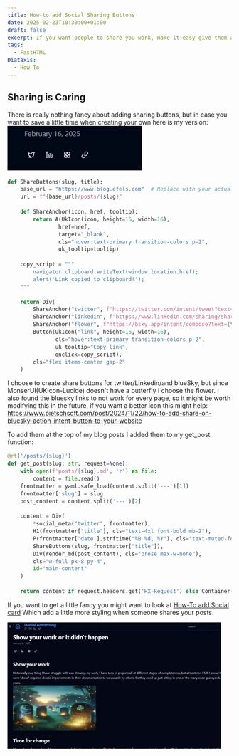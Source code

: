 ```yaml
---
title: How-to add Social Sharing Buttons
date: 2025-02-23T10:30:00+01:00
draft: false
excerpt: If you want people to share you work, make it easy give them a button. 
tags:
  - FastHTML
Diataxis:
  - How-To
---
```


## Sharing is Caring 
There is really nothing fancy about adding sharing buttons, but in case you want to save a little time when creating your own here is my version: 
![Social Share Buttons Gif](/public/images/shareButtons.gif) 

```python
def ShareButtons(slug, title):
    base_url = "https://www.blog.efels.com"  # Replace with your actual base URL
    url = f"{base_url}/posts/{slug}"
    
    def ShareAnchor(icon, href, tooltip):
        return A(UkIcon(icon, height=16, width=16), 
                href=href, 
                target="_blank", 
                cls="hover:text-primary transition-colors p-2",
                uk_tooltip=tooltip)
    
    copy_script = """
        navigator.clipboard.writeText(window.location.href);
        alert('Link copied to clipboard!');
    """
    
    return Div(
        ShareAnchor("twitter", f"https://twitter.com/intent/tweet?text={title}&url={url}", "Share on Twitter"),
        ShareAnchor("linkedin", f"https://www.linkedin.com/sharing/share-offsite/?url={url}", "Share on LinkedIn"),
        ShareAnchor("flower", f"https://bsky.app/intent/compose?text={title}&url={url}", "Share on Bluesky"),
        Button(UkIcon("link", height=16, width=16), 
               cls="hover:text-primary transition-colors p-2",
               uk_tooltip="Copy link",
               onclick=copy_script),
        cls="flex items-center gap-2"
    )
```
I choose to create share buttons for twitter/Linkedin/and blueSky, but since MonserUI(UKIcon-Lucide) doesn't have a butterfly I choose the flower. I also found the bluesky links to not work for every page, so it might be worth modifying this in the future, if you want a better icon this might help: https://www.pietschsoft.com/post/2024/11/22/how-to-add-share-on-bluesky-action-intent-button-to-your-website

To add them at the top of my blog posts I added them to my get_post function:
```python
@rt('/posts/{slug}')
def get_post(slug: str, request=None):
    with open(f'posts/{slug}.md', 'r') as file:
        content = file.read()
    frontmatter = yaml.safe_load(content.split('---')[1])
    frontmatter['slug'] = slug
    post_content = content.split('---')[2]

    content = Div(
        *social_meta("twitter", frontmatter), 
        H1(frontmatter["title"], cls="text-4xl font-bold mb-2"),
        P(frontmatter['date'].strftime("%B %d, %Y"), cls="text-muted-foreground mb-4"),
        ShareButtons(slug, frontmatter["title"]),  
        Div(render_md(post_content), cls="prose max-w-none"),
        cls="w-full px-8 py-4",
        id="main-content"
    )

    return content if request.headers.get('HX-Request') else Container(header_content(), content)
```

If you want to get a little fancy you might want to look at [How-To add Social card](How-To_SocialCards.md) Which add a little more styling when someone shares your posts.  

![Social Share Gif](/public/images/social_share.gif)

